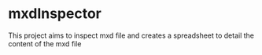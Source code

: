 mxdInspector
===

This project aims to inspect mxd file and creates a spreadsheet to detail the content of the mxd file

